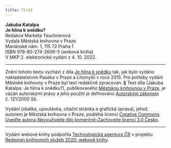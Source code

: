 ```yaml
---
title: Tiráž
---
```


**Jakuba Katalpa**  
**Je hlína k snědku?**  
Redakce Markéta Teuchnerová  
Vydala Městská knihovna v Praze  
Mariánské nám. 1, 115 72 Praha 1  
ISBN 978-80-274-2606-5 (webová kniha)  
V MKP 2. elektronické vydání z 4. 10. 2022.

***

Znění tohoto textu vychází z díla [Je hlína k snědku](https://search.mlp.cz/cz/titul/je-hlina-k-snedku/2566345/#book-content) tak, jak bylo vydáno nakladatelstvím Paseka v Praze a Litomyšli v roce 2015. Pro potřeby vydání Městské knihovny v Praze byl text redakčně zpracován.
**§**
Text díla (Jakuba Katalpa: Je hlína k snědku?), publikovaného [Městskou knihovnou v Praze](https://www.mlp.cz/cz/), je vázán autorskými právy a jeho použití je definováno [Autorským zákonem](https://www.mkcr.cz/predpisy-zakonu-709.html) č. 121/2000 Sb.

Vydání (obálka, upoutávka, citační stránka a grafická úprava), jehož autorem je Městská knihovna v Praze, podléhá licenci [Creative Commons Uveďte autora-Nevyužívejte dílo komerčně-Zachovejte licenci 3.0 Česko](https://creativecommons.org/licenses/by-nc-sa/3.0/cz/).


***

Vydání webové knihy podpořila [Technologická agentura ČR](https://www.tacr.cz/) v projektu [Redesign knihovních služeb 2020: webové knihy](https://starfos.tacr.cz/cs/project/TL04000391).